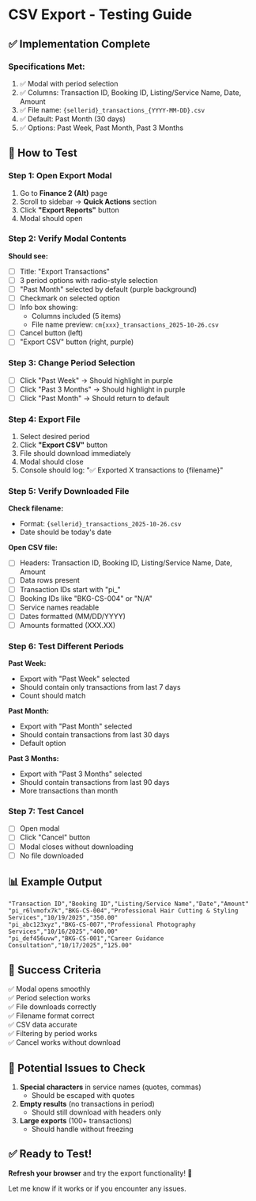 # CSV Export - Testing Guide

## ✅ Implementation Complete

### Specifications Met:
1. ✅ Modal with period selection
2. ✅ Columns: Transaction ID, Booking ID, Listing/Service Name, Date, Amount
3. ✅ File name: `{sellerid}_transactions_{YYYY-MM-DD}.csv`
4. ✅ Default: Past Month (30 days)
5. ✅ Options: Past Week, Past Month, Past 3 Months

## 🧪 How to Test

### Step 1: Open Export Modal
1. Go to **Finance 2 (Alt)** page
2. Scroll to sidebar → **Quick Actions** section
3. Click **"Export Reports"** button
4. Modal should open

### Step 2: Verify Modal Contents
**Should see:**
- [ ] Title: "Export Transactions"
- [ ] 3 period options with radio-style selection
- [ ] "Past Month" selected by default (purple background)
- [ ] Checkmark on selected option
- [ ] Info box showing:
  - Columns included (5 items)
  - File name preview: `cm{xxx}_transactions_2025-10-26.csv`
- [ ] Cancel button (left)
- [ ] "Export CSV" button (right, purple)

### Step 3: Change Period Selection
- [ ] Click "Past Week" → Should highlight in purple
- [ ] Click "Past 3 Months" → Should highlight in purple
- [ ] Click "Past Month" → Should return to default

### Step 4: Export File
1. Select desired period
2. Click **"Export CSV"** button
3. File should download immediately
4. Modal should close
5. Console should log: "✅ Exported X transactions to {filename}"

### Step 5: Verify Downloaded File
**Check filename:**
- Format: `{sellerid}_transactions_2025-10-26.csv`
- Date should be today's date

**Open CSV file:**
- [ ] Headers: Transaction ID, Booking ID, Listing/Service Name, Date, Amount
- [ ] Data rows present
- [ ] Transaction IDs start with "pi_"
- [ ] Booking IDs like "BKG-CS-004" or "N/A"
- [ ] Service names readable
- [ ] Dates formatted (MM/DD/YYYY)
- [ ] Amounts formatted (XXX.XX)

### Step 6: Test Different Periods
**Past Week:**
- Export with "Past Week" selected
- Should contain only transactions from last 7 days
- Count should match

**Past Month:**
- Export with "Past Month" selected
- Should contain transactions from last 30 days
- Default option

**Past 3 Months:**
- Export with "Past 3 Months" selected
- Should contain transactions from last 90 days
- More transactions than month

### Step 7: Test Cancel
- [ ] Open modal
- [ ] Click "Cancel" button
- [ ] Modal closes without downloading
- [ ] No file downloaded

## 📊 Example Output

```csv
"Transaction ID","Booking ID","Listing/Service Name","Date","Amount"
"pi_r6lvmofx7k","BKG-CS-004","Professional Hair Cutting & Styling Services","10/19/2025","350.00"
"pi_abc123xyz","BKG-CS-007","Professional Photography Services","10/16/2025","400.00"
"pi_def456uvw","BKG-CS-001","Career Guidance Consultation","10/17/2025","125.00"
```

## 🎯 Success Criteria

✅ Modal opens smoothly  
✅ Period selection works  
✅ File downloads correctly  
✅ Filename format correct  
✅ CSV data accurate  
✅ Filtering by period works  
✅ Cancel works without download  

## 🐛 Potential Issues to Check

1. **Special characters** in service names (quotes, commas)
   - Should be escaped with quotes
2. **Empty results** (no transactions in period)
   - Should still download with headers only
3. **Large exports** (100+ transactions)
   - Should handle without freezing

## ✅ Ready to Test!

**Refresh your browser** and try the export functionality! 🚀

Let me know if it works or if you encounter any issues.

